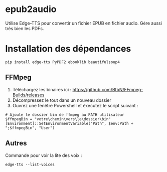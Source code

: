 # epub2audio
Utilise Edge-TTS pour convertir un fichier EPUB en fichier audio. Gère aussi très bien les PDFs.


# Installation des dépendances
```
pip install edge-tts PyPDF2 ebooklib beautifulsoup4
```

## FFMpeg

1. Téléchargez les binaires ici  : https://github.com/BtbN/FFmpeg-Builds/releases
2. Décompressez le tout dans un nouveau dossier
3. Ouvrez une fenêtre Powershell et éxecutez le script suivant :

```
# Ajoute le dossier bin de ffmpeg au PATH utilisateur
$ffmpegBin = "votre\chemin\vers\le\dossier\bin"
[Environment]::SetEnvironmentVariable("Path", $env:Path + ";$ffmpegBin", "User")
```


## Autres
Commande pour voir la lite des voix :
```
edge-tts --list-voices
```
